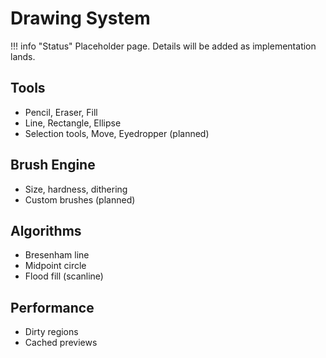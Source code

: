 # Drawing System

!!! info "Status"
    Placeholder page. Details will be added as implementation lands.

## Tools
- Pencil, Eraser, Fill
- Line, Rectangle, Ellipse
- Selection tools, Move, Eyedropper (planned)

## Brush Engine
- Size, hardness, dithering
- Custom brushes (planned)

## Algorithms
- Bresenham line
- Midpoint circle
- Flood fill (scanline)

## Performance
- Dirty regions
- Cached previews
